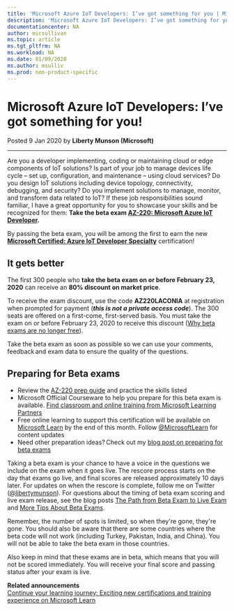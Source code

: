 ```yaml
---
title: 'Microsoft Azure IoT Developers: I’ve got something for you | Microsoft Docs'
description: 'Microsoft Azure IoT Developers: I’ve got something for you'
documentationcenter: NA 
author: micsullivan
ms.topic: article
ms.tgt_pltfrm: NA
ms.workload: NA
ms.date: 01/09/2020
ms.author: msulliv
ms.prod: non-product-specific
---
```

# Microsoft Azure IoT Developers: I’ve got something for you!

Posted 9 Jan 2020 by **Liberty Munson (Microsoft)**

___

Are you a developer implementing, coding or maintaining cloud or edge components of IoT solutions? Is part of your job to manage devices life cycle – set up, configuration, and maintenance – using cloud services? Do you design IoT solutions including device topology, connectivity, debugging, and security? Do you implement solutions to manage, monitor, and transform data related to IoT? If these job responsibilities sound familiar, I have a great opportunity for you to showcase your skills and be recognized for them: **Take the beta exam [AZ-220: Microsoft Azure IoT Developer](https://docs.microsoft.com/learn/certifications/exams/az-220?WT.mc_id=az220_AZ220blog_cert_examaz220-blog-wwl).**

By passing the beta exam, you will be among the first to earn the new **[Microsoft Certified: Azure IoT Developer Specialty](https://docs.microsoft.com/learn/certifications/azure-iot-developer-specialty?WT.mc_id=az220_AZ220blog_cert_aziotdeveloper-blog-wwl)** certification!

## It gets better

The first 300 people who **take the beta exam on or before February 23, 2020** can receive an **80% discount on market price**.

To receive the exam discount, use the code **AZ220LACONIA** at registration when prompted for payment (***this is **not** a private access code***). The 300 seats are offered on a first-come, first-served basis. You must take the exam on or before February 23, 2020 to receive this discount ([Why beta exams are no longer free](https://www.microsoft.com/en-us/learning/community-blog-post.aspx?BlogId=8&Id=374922)).

Take the beta exam as soon as possible so we can use your comments, feedback and exam data to ensure the quality of the questions.

## Preparing for Beta exams

- Review the [AZ-220 prep guide](https://docs.microsoft.com/learn/certifications/exams/az-220?WT.mc_id=az220_AZ220blog_cert_examaz220-blog-wwl) and practice the skills listed
- Microsoft Official Courseware to help you prepare for this beta exam is available. [Find classroom and online training from Microsoft Learning Partners](https://www.microsoft.com/learning/partners.aspx)
- Free online learning to support this certification will be available on [Microsoft Learn](https://www.microsoft.com/learn) by the end of this month. Follow [@MicrosoftLearn](https://twitter.com/microsoftlearn) for content updates 
- Need other preparation ideas? Check out my [blog post on preparing for beta exams](https://www.microsoft.com/en-us/learning/community-blog-post.aspx?BlogId=8&Id=374544)

Taking a beta exam is your chance to have a voice in the questions we include on the exam when it goes live. The rescore process starts on the day that exams go live, and final scores are released approximately 10 days later. For updates on when the rescore is complete, follow me on Twitter ([@libertymunson](https://twitter.com/LibertyMunson)). For questions about the timing of beta exam scoring and live exam release, see the blog posts [The Path from Beta Exam to Live Exam](https://www.microsoft.com/en-us/learning/community-blog-post.aspx?BlogId=8&Id=374675) and [More Tips About Beta Exams](https://www.microsoft.com/en-us/learning/community-blog-post.aspx?BlogId=8&Id=374723).

Remember, the number of spots is limited, so when they're gone, they're gone. You should also be aware that there are some countries where the beta code will not work (including Turkey, Pakistan, India, and China). You will not be able to take the beta exam in those countries.

Also keep in mind that these exams are in beta, which means that you will not be scored immediately. You will receive your final score and passing status after your exam is live.

**Related announcements**  
[Continue your learning journey: Exciting new certifications and training experience on Microsoft Learn](https://www.microsoft.com/en-us/learning/community-blog-post.aspx?BlogId=8&Id=375268)